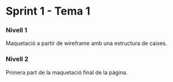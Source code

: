 # Sprint 1 - Tema 1

### Nivell 1
Maquetació a partir de wireframe amb una estructura de caixes.

### Nivell 2
Primera part de la maquetació final de la pàgina.